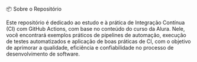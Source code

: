 📦 Sobre o Repositório

Este repositório é dedicado ao estudo e à prática de Integração Contínua (CI) com GitHub Actions, com base no conteúdo do curso da Alura. Nele, você encontrará exemplos práticos de pipelines de automação, execução de testes automatizados e aplicação de boas práticas de CI, com o objetivo de aprimorar a qualidade, eficiência e confiabilidade no processo de desenvolvimento de software.

